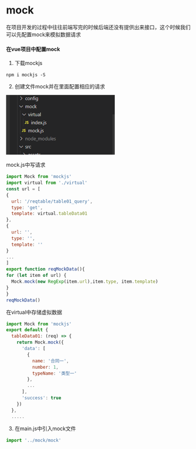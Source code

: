# mock
在项目开发的过程中往往前端写完的时候后端还没有提供出来接口，这个时候我们可以先配置mock来模拟数据请求

#### 在vue项目中配置mock
1. 下载mockjs
```
npm i mockjs -S
```

2. 创建文件mock并在里面配置相应的请求  

 ![mock文件结构](../../image/web-font/mock.png)  

  mock.js中写请求
  ```javascript
import Mock from 'mockjs'
import virtual from './virtual'
const url = [
  {
    url: '/reqtable/table01_query',
    type: 'get',
    template: virtual.tableData01
  },
  {
    url: '',
    type: '',
    template: ''
  }
  ...
]
export function reqMockData(){
  for (let item of url) {
    Mock.mock(new RegExp(item.url),item.type, item.template)
  }
}
reqMockData()
```
  在virtual中存储虚拟数据
  ```javascript
  import Mock from 'mockjs'
  export default {
    tableData01: (req) => {
      return Mock.mock({
        'data': [
          {
            name: '合同一',
            number: 1,
            typeName: '类型一'
          },
          ...
        ],
        'success': true
      })
    },
    .....
  ```




3. 在main.js中引入mock文件  
```javascript
import '../mock/mock'
```
